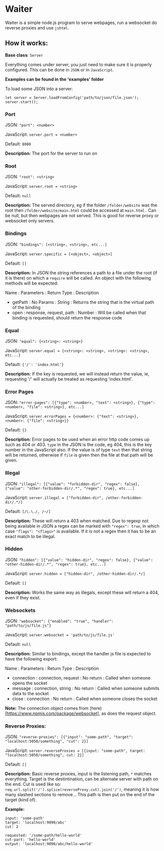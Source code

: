 # Waiter

Waiter is a simple node.js program to serve webpages, run a websocket do reverse proxies and use `jshtml`.

## How it works:

**Base class**: `Server`

Everything comes under server, you just need to make sure it is properly configured. This can be done in `JSON` or in `JavaScript`.

**Examples can be found in the 'examples' folder**

To load some JSON into a server:

```
let server = Server.loadFromConfig('path/to/json/file.json');
server.start();
```

### Port
JSON: ```"port": <number>```

JavaScript: ```server.port = <number>```

Default: ```8080```

**Description:** The port for the server to run on

### Root
JSON: ```"root": <string>```

JavaScript: ```server.root = <string>```

Default: ```null```

**Description:** The served directory, eg if the folder ```/folder/website``` was the root then ```/folder/website/main.html``` could be accessed at ```main.html.``` Can be null, but then webpages are not served. This is good for reverse proxy or websocket only servers.

### Bindings
JSON: ```"bindings": [<string>, <string>, etc...]```

JavaScript: ```server.specific = [<object>, <object>]```

Default: ```[]```

**Description:** In JSON the string references a path to a file under the root (if it is there) on which a `require` will be called. An object with the following methods will be expected:

  Name : Parameters : Return Type : Description
- getPath : No Params : String : Returns the string that is the virtual path of the binding
- open : response, request, path : Number : Will be called when that binding is requested, should return the response code 

### Equal
JSON: ```"equal": {<string>: <string>}```

JavaScript: ```server.equal = {<string>: <string>, <string>: <string>, etc...}```

Default: ```{'/': 'index.html'}```

**Description:** If the key is requested, we will instead return the value, ie, requesting '/' will actually be treated as requesting 'index.html'.

### Error Pages
JSON: ```"error-pages": [{"type": <number>, "text": <string>}, {"type": <number>, "file": <string>}, etc...]```

JavaScript: ```server.errorPages = {<number>: {"text": <string>}, <number>: {"file": <string>}}```

Default: ```{}```

**Description:** Error pages to be used when an error http code comes up such as 404 or 403. `type` in the JSON is the code, eg 404, this is the key number in the JavaScript also. If the value is of type `text` then that string will be returned, otherwise if `file` is  given then the file at that path will be given.

### Illegal
JSON: `"illegal": [{"value": "forbidden-dir", "regex": false}, {"value": "other-forbidden-dir/.*", "regex": true}, etc...]`

JavaScript: `server.illegal = ["forbidden-dir", /other-forbidden-dir/.*/]`

Default: `[/\.\./, /~/]`

**Description:** These will return a 403 when matched. Due to regexp not being available in JSON a regex can be marked with `"regex": true`, in which case `"flags": "<flags>"` is available. If it is not a regex then it has to be an exact match to be illegal.

### Hidden
JSON: `"hidden": [{"value": "hidden-dir", "regex": false}, {"value": "other-hidden-dir/.*", "regex": true}, etc...]`

JavaScript: `server.hidden = ["hidden-dir", /other-hidden-dir/.*/]`

Default: `[]`

**Description:** Works the same way as illegals, except these will return a 404, even if they exist.

### Websockets
JSON: `"websocket": {"enabled": "true", "handler": "path/to/js/file.js"}`

JavaScript: `server.websocket = 'path/to/js/file.js'`

Default: `null`

**Description:** Similar to bindings, except the handler js file is expected to have the following export:

  Name : Parameters : Return Type : Description
- connection : connection, request : No return : Called when someone opens the socket
- message : connection, string : No return : Called when someone submits data to the socket
- close : connection : No return : Called when someone closes the socket

**Note:** The connection object comes from (here)[https://www.npmjs.com/package/websocket], as does the request object.

### Reverse Proxies:
JSON: `"reverse-proxies": [{"input": "some-path", "target": "localhost:5050/something", "cut": 2}]`

JavaScript: `server.reverseProxies = [{input: "some-path", target: "localhost:5050/something", cut: 2}]`

Default: `[]`

**Description:** Basic reverse proxies, input is the listening path, `*` matches everything. Target is the destintination, can be alternate server with path on the end. Cut is used like so: `req.url.split('/').splice(reverseProxy.cut).join('/')`, meaning it is how many slashed sections to remove... This path is then put on the end of the target (kind of).

**Example:**
```
input: 'some-path'
target: 'localhost:9090/abc'
cut: 2

requested: '/some-path/hello-world'
cut-part: 'hello-world'
output: 'localhost:9090/abc/hello-world'
```
